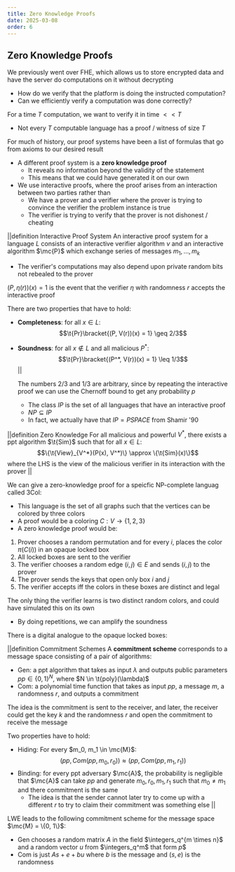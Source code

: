 ```yaml
---
title: Zero Knowledge Proofs
date: 2025-03-08
order: 6
---
```


## Zero Knowledge Proofs

We previously went over FHE, which allows us to store encrypted data and have the server do computations on it without decrypting

- How do we verify that the platform is doing the instructed computation?
- Can we efficiently verify a computation was done correctly?

For a time $T$ computation, we want to verify it in time $<< T$

- Not every $T$ computable language has a proof / witness of size $T$

For much of history, our proof systems have been a list of formulas that go from axioms to our desired result

- A different proof system is a **zero knowledge proof**
  - It reveals no information beyond the validity of the statement
  - This means that we could have generated it on our own
- We use interactive proofs, where the proof arises from an interaction between two parties rather than
  - We have a prover and a verifier where the prover is trying to convince the verifier the problem instance is true
  - The verifier is trying to verify that the prover is not dishonest / cheating

||definition Interactive Proof System
An interactive proof system for a language $L$ consists of an interactive verifier algorithm $\nu$ and an interactive algorithm $\mc{P}$ which exchange series of messages $m_1, \dots, m_k$

- The verifier's computations may also depend upon private random bits not rebealed to the prover

$(P, \eta(r))(x) = 1$ is the event that the verifier $\eta$ with randomness $r$ accepts the interactive proof

There are two properties that have to hold:

- **Completeness**: for all $x \in L$:
  $$\t{Pr}\bracket{(P, V(r))(x) = 1} \geq 2/3$$
- **Soundness**: for all $x \notin L$ and all malicious $P^*$:
  $$\t{Pr}\bracket{(P^*, V(r))(x) = 1} \leq 1/3$$
  ||

  The numbers $2/3$ and $1/3$ are arbitrary, since by repeating the interactive proof we can use the Chernoff bound to get any probability $p$

  - The class $IP$ is the set of all languages that have an interactive proof
  - $NP \subseteq IP$
  - In fact, we actually have that $IP = PSPACE$ from Shamir '90

||definition Zero Knowledge
For all malicious and powerful $V^*$, there exists a ppt algorithm $\t{Sim}$ such that for all $x \in L$:
$$\{\t{View}_{V^*}(P(x), V^*)\} \approx \{\t{Sim}(x)\}$$
where the LHS is the view of the malicious verifier in its interaction with the prover
||

We can give a zero-knowledge proof for a speicfic NP-complete languag called 3Col:

- This language is the set of all graphs such that the vertices can be colored by three colors
- A proof would be a coloring $C : V \rightarrow \{1, 2, 3\}$
- A zero knowledge proof would be:

1. Prover chooses a random permutation and for every $i$, places the color $\pi(C(i))$ in an opaque locked box
2. All locked boxes are sent to the verifier
3. The verifier chooses a random edge $(i, j) \in E$ and sends $(i, j)$ to the prover
4. The prover sends the keys that open only box $i$ and $j$
5. The verifier accepts iff the colors in these boxes are distinct and legal

The only thing the verifier learns is two distinct random colors, and could have simulated this on its own

- By doing repetitions, we can amplify the soundness

There is a digital analogue to the opaque locked boxes:

||definition Commitment Schemes
A **commitment scheme** corresponds to a message space consisting of a pair of algorithms:

- Gen: a ppt algorithm that takes as input $\lambda$ and outputs public parameters $pp \in \{0, 1\}^N$, where $N \in \t{poly}(\lambda)$
- Com: a polynomial time function that takes as input $pp$, a message $m$, a randomness $r$, and outputs a commitment

The idea is the commitment is sent to the receiver, and later, the receiver could get the key $k$ and the randomness $r$ and open the commitment to receive the message

Two properties have to hold:

- Hiding: For every $m_0, m_1 \in \mc{M}$:
  $$(pp, Com(pp, m_0, r_0)) \approx (pp, Com(pp, m_1, r_1))$$
- Binding: for every ppt adversary $\mc{A}$, the probability is negligible that $\mc{A}$ can take $pp$ and generate $m_0, r_0, m_1, r_1$ such that $m_0 \neq m_1$ and there commitment is the same
  - The idea is that the sender cannot later try to come up with a different $r$ to try to claim their commitment was something else
    ||

LWE leads to the following commitment scheme for the message space $\mc{M} = \{0, 1\}$:

- Gen chooses a random matrix $A$ in the field $\integers_q^{m \times n}$ and a random vector $u$ from $\integers_q^m$ that form $p$$
- Com is just $As + e + bu$ where $b$ is the message and $(s, e)$ is the randomness
